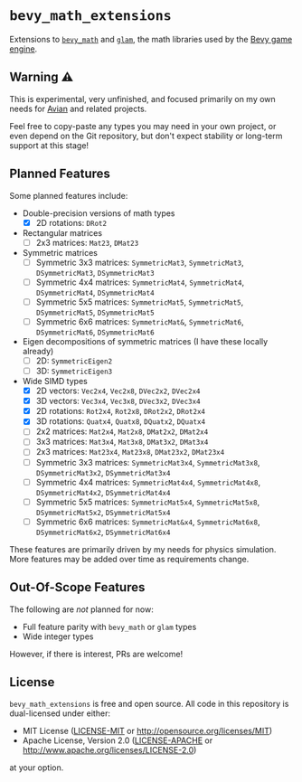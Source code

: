 # `bevy_math_extensions`

Extensions to [`bevy_math`] and [`glam`], the math libraries used by the [Bevy game engine].

[`bevy_math`]: https://docs.rs/bevy_math/latest/bevy_math/
[`glam`]: https://docs.rs/glam/latest/glam/
[Bevy game engine]: https://bevyengine.org/

## Warning ⚠️

This is experimental, very unfinished, and focused primarily on my own needs for [Avian] and related projects.

Feel free to copy-paste any types you may need in your own project, or even depend on the Git repository,
but don't expect stability or long-term support at this stage!

[Avian]: https://github.com/Jondolf/avian

## Planned Features

Some planned features include:

- Double-precision versions of math types
  - [x] 2D rotations: `DRot2`
- Rectangular matrices
  - [ ] 2x3 matrices: `Mat23`, `DMat23`
- Symmetric matrices
  - [ ] Symmetric 3x3 matrices: `SymmetricMat3`, `SymmetricMat3`, `DSymmetricMat3`, `DSymmetricMat3`
  - [ ] Symmetric 4x4 matrices: `SymmetricMat4`, `SymmetricMat4`, `DSymmetricMat4`, `DSymmetricMat4`
  - [ ] Symmetric 5x5 matrices: `SymmetricMat5`, `SymmetricMat5`, `DSymmetricMat5`, `DSymmetricMat5`
  - [ ] Symmetric 6x6 matrices: `SymmetricMat&`, `SymmetricMat6`, `DSymmetricMat6`, `DSymmetricMat6`
- Eigen decompositions of symmetric matrices (I have these locally already)
  - [ ] 2D: `SymmetricEigen2`
  - [ ] 3D: `SymmetricEigen3`
- Wide SIMD types
  - [x] 2D vectors: `Vec2x4`, `Vec2x8`, `DVec2x2`, `DVec2x4`
  - [x] 3D vectors: `Vec3x4`, `Vec3x8`, `DVec3x2`, `DVec3x4`
  - [x] 2D rotations: `Rot2x4`, `Rot2x8`, `DRot2x2`, `DRot2x4`
  - [x] 3D rotations: `Quatx4`, `Quatx8`, `DQuatx2`, `DQuatx4`
  - [ ] 2x2 matrices: `Mat2x4`, `Mat2x8`, `DMat2x2`, `DMat2x4`
  - [ ] 3x3 matrices: `Mat3x4`, `Mat3x8`, `DMat3x2`, `DMat3x4`
  - [ ] 2x3 matrices: `Mat23x4`, `Mat23x8`, `DMat23x2`, `DMat23x4`
  - [ ] Symmetric 3x3 matrices: `SymmetricMat3x4`, `SymmetricMat3x8`, `DSymmetricMat3x2`, `DSymmetricMat3x4`
  - [ ] Symmetric 4x4 matrices: `SymmetricMat4x4`, `SymmetricMat4x8`, `DSymmetricMat4x2`, `DSymmetricMat4x4`
  - [ ] Symmetric 5x5 matrices: `SymmetricMat5x4`, `SymmetricMat5x8`, `DSymmetricMat5x2`, `DSymmetricMat5x4`
  - [ ] Symmetric 6x6 matrices: `SymmetricMat&x4`, `SymmetricMat6x8`, `DSymmetricMat6x2`, `DSymmetricMat6x4`

These features are primarily driven by my needs for physics simulation.
More features may be added over time as requirements change.

## Out-Of-Scope Features

The following are *not* planned for now:

- Full feature parity with `bevy_math` or `glam` types
- Wide integer types

However, if there is interest, PRs are welcome!

## License

`bevy_math_extensions` is free and open source. All code in this repository is dual-licensed under either:

- MIT License ([LICENSE-MIT](/LICENSE-MIT) or <http://opensource.org/licenses/MIT>)
- Apache License, Version 2.0 ([LICENSE-APACHE](/LICENSE-APACHE) or <http://www.apache.org/licenses/LICENSE-2.0>)

at your option.
